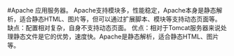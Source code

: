 #Apache
应用服务器。
Apache支持模块多，性能稳定，Apache本身是静态解析，适合静态HTML、图片等，但可以通过扩展脚本、模块等支持动态页面等。
缺点：配置相对复杂，自身不支持动态页面。
优点：相对于Tomcat服务器来说处理静态文件是它的优势，速度快。Apache是静态解析，适合静态HTML、图片等。
